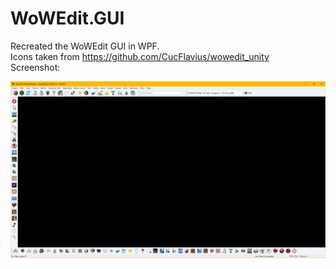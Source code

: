 # WoWEdit.GUI
Recreated the WoWEdit GUI in WPF.
<br>
Icons taken from https://github.com/CucFlavius/wowedit_unity
<br>
Screenshot:
<br>
<p>
    <img src="WoWEdit/WoWEdit.GUI.png" />
</p>

